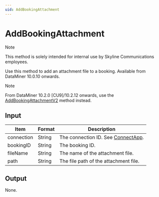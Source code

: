 ```yaml
---
uid: AddBookingAttachment
---
```


# AddBookingAttachment

> [!NOTE]
> This method is solely intended for internal use by Skyline Communications employees.

Use this method to add an attachment file to a booking. Available from DataMiner 10.0.10 onwards.

> [!NOTE]
> From DataMiner 10.2.0 [CU9]/10.2.12 onwards, use the [AddBookingAttachmentV2](xref:AddBookingAttachmentV2) method instead.

## Input

| Item       | Format | Description                                          |
|------------|--------|------------------------------------------------------|
| connection | String | The connection ID. See [ConnectApp](xref:ConnectApp). |
| bookingID  | String | The booking ID.                                      |
| fileName   | String | The name of the attachment file.                     |
| path       | String | The file path of the attachment file.                |

## Output

None.
